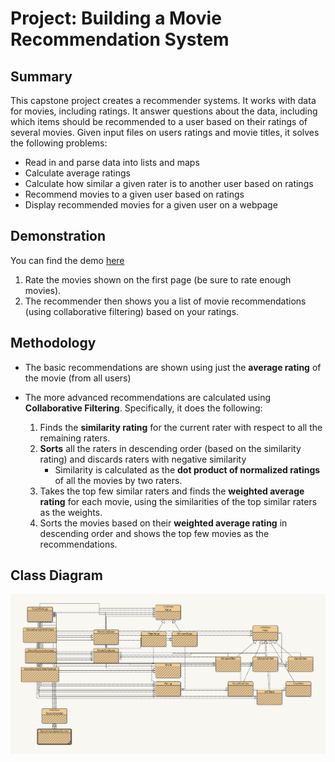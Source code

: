 # Project: Building a Movie Recommendation System

## Summary

This capstone project creates a recommender systems. It works with data for movies, including ratings. It answer questions about the data, including which items should be recommended to a user based on their ratings of several movies. Given input files on users ratings and movie titles, it solves the following problems:

- Read in and parse data into lists and maps
- Calculate average ratings
- Calculate how similar a given rater is to another user based on ratings
- Recommend movies to a given user based on ratings
- Display recommended movies for a given user on a webpage

## Demonstration

You can find the demo [here](https://www.dukelearntoprogram.com/capstone/recommender.php?id=O8o7gwNjsIG0Yr)

1. Rate the movies shown on the first page (be sure to rate enough movies).
2. The recommender then shows you a list of movie recommendations (using collaborative filtering) based on your ratings.

## Methodology

- The basic recommendations are shown using just the **average rating** of the movie (from all users)
- The more advanced recommendations are calculated using **Collaborative Filtering**. Specifically, it does the following:

  1. Finds the **similarity rating** for the current rater with respect to all the remaining raters.
  2. **Sorts** all the raters in descending order (based on the similarity rating) and discards raters with negative similarity
     - Similarity is calculated as the **dot product of normalized ratings** of all the movies by two raters.
  3. Takes the top few similar raters and finds the **weighted average rating** for each movie, using the similarities of the top similar raters as the weights.
  4. Sorts the movies based on their **weighted average rating** in descending order and shows the top few movies as the recommendations.

## Class Diagram

<p float="left">
    <img src="diagrams/class_diagram.png" width="800" />
</p>
